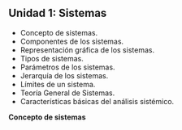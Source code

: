 ## Unidad 1: Sistemas

- Concepto de sistemas.
- Componentes de los sistemas.
- Representación gráfica de los sistemas. 
- Tipos de sistemas. 
- Parámetros de los sistemas. 
- Jerarquía de los sistemas.  
- Límites de un sistema. 
- Teoría General de Sistemas.
- Características básicas del análisis sistémico. 

**Concepto de sistemas**

